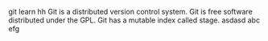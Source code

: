 git learn hh 
Git is a distributed version control system.
Git is free software distributed under the GPL.
Git has a mutable index called stage.
asdasd
abc efg
